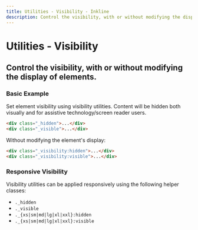 ```yaml
---
title: Utilities - Visibility - Inkline
description: Control the visibility, with or without modifying the display of elements. 
---
```


<script setup>
import {
    VisibilityBasicExample
} from '@inkline/inkline/stories/utilities/visibility/index.mjs';
import { default as VisibilityBasicExampleHTML } from '@inkline/inkline/stories/utilities/visibility/basic.html?raw';
</script>

# Utilities - Visibility

## Control the visibility, with or without modifying the display of elements. 

### Basic Example

Set element visibility using visibility utilities. Content will be hidden both visually and for assistive technology/screen reader users.

~~~html
<div class="_hidden">...</div>
<div class="_visible">...</div>
~~~

Without modifying the element's display:

~~~html
<div class="_visibility:hidden">...</div>
<div class="_visibility:visible">...</div>
~~~

### Responsive Visibility
Visibility utilities can be applied responsively using the following helper classes:

- `._hidden`
- `._visible`
- `._{xs|sm|md|lg|xl|xxl}:hidden`
- `._{xs|sm|md|lg|xl|xxl}:visible`

<example :component="VisibilityBasicExample" :html="VisibilityBasicExampleHTML"></example>
